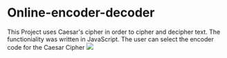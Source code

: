 # Online-encoder-decoder

This Project uses Caesar's cipher in order to cipher and decipher text. 
The functioniality was written in JavaScript.
The user can select the encoder code for the Caesar Cipher
<img src=“/images/Web-shot.png”>
